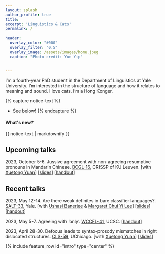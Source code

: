 ```yaml
---
layout: splash
author_profile: true
title:
excerpt: 'Linguistics & Cats'
permalink: /

header:
  overlay_color: "#000"
  overlay_filter: "0.5"
  overlay_image: /assets/images/home.jpeg
  caption: "Photo credit: Yun Yip"

  
---
```


I’m a fourth-year PhD student in the Department of Linguistics at Yale University. I’m interested in the structure of language and how it relates to meaning and sound. I love cats. I’m a Hong Konger.


{% capture notice-text %}
* See below!
{% endcapture %}

<div class="notice--info">
  <h4 class="no_toc">What's new?</h4>
  {{ notice-text | markdownify }}
</div>


## Upcoming talks

2023, October 5-6. Jussive agreement with non-agreeing resumptive pronouns in Mandarin Chinese. [BCGL-16](https://www.crissp.be/bcgl-16-the-morphosyntax-of-speaker-and-hearer/), CRISSP of KU Leuven. [with [Xuetong Yuan](https://kathyuan28.github.io/)] [[slides](https://kafai-yip.github.io/assets/docs/imperative_BCGL-16_slide.pdf)]
 [[handout](https://kafai-yip.github.io/assets/docs/imperative_BCGL-16_handout.pdf)]

## Recent talks

2023, May 12-14. Are there weak definites in bare classifier languages?. [SALT-33](https://saltconf.github.io/salt33/index.html), Yale. [with [Ushasi Banerjee](https://ling.yale.edu/people/ushasi-banerjee) & [Margaret Chui Yi Lee](https://linguistics.uconn.edu/person/margaret-chui-yi-lee/)] [[slides](https://saltconf.github.io/salt33/materials/ybl.pdf)] [[handout](https://kafai-yip.github.io/assets/docs/quasi_name-SALT-33_handout.pdf)]

2023, May 5-7. Agreeing with ‘only’. [WCCFL-41](https://babel.ucsc.edu/wccfl41/), UCSC. [[handout](https://kafai-yip.github.io/assets/docs/only_WCCFL-41_handout.pdf)]

2023, April 28-30. Defocus leads to syntax-prosody mismatches in right dislocated structures. [CLS-59](http://chicagolinguisticsociety.org/call.html), UChicago. [with [Xuetong Yuan](https://kathyuan28.github.io/)] [[slides](https://kafai-yip.github.io/assets/docs/RD_CLS-59_slides.pdf)]


{% include feature_row id="intro" type="center" %}
